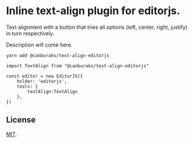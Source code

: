 # Inline text-align plugin for editorjs.
Text alignment with a button that tries all options (left, center, right, justify) in turn respectively.

Description will come here.

```
yarn add @canburaks/text-align-editorjs
```


```
import TextAlign from "@canburaks/text-align-editorjs"

const editor = new EditorJS({ 
  	holder: 'editorjs', 
	tools: { 
        textAlign:TextAlign
    },
})

```


## License

[MIT](LICENSE).
